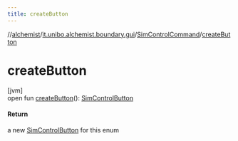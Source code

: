 ```yaml
---
title: createButton
---
```

//[alchemist](../../../index.html)/[it.unibo.alchemist.boundary.gui](../index.html)/[SimControlCommand](index.html)/[createButton](create-button.html)



# createButton



[jvm]\
open fun [createButton](create-button.html)(): [SimControlButton](../-sim-control-button/index.html)



#### Return



a new [SimControlButton](../-sim-control-button/index.html) for this enum




